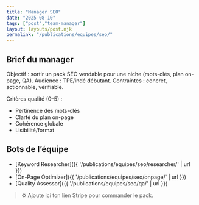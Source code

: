 ```yaml
---
title: "Manager SEO"
date: "2025-08-10"
tags: ["post","team-manager"]
layout: layouts/post.njk
permalink: "/publications/equipes/seo/"
---
```

## Brief du manager
Objectif : sortir un pack SEO vendable pour une niche (mots-clés, plan on-page, QA).
Audience : TPE/indé débutant.
Contraintes : concret, actionnable, vérifiable.

Critères qualité (0–5) :
- Pertinence des mots-clés
- Clarté du plan on-page
- Cohérence globale
- Lisibilité/format

## Bots de l’équipe
- [Keyword Researcher]({{ '/publications/equipes/seo/researcher/' | url }})
- [On-Page Optimizer]({{ '/publications/equipes/seo/onpage/' | url }})
- [Quality Assessor]({{ '/publications/equipes/seo/qa/' | url }})
  
> ⚙️ Ajoute ici ton lien Stripe pour commander le pack.
